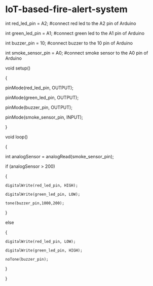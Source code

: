 # IoT-based-fire-alert-system

int red_led_pin = A2; #connect red led to the A2 pin of Arduino

int green_led_pin = A1; #connect green led to the A1 pin of Arduino
 
int buzzer_pin = 10; #connect buzzer to the 10 pin of Arduino

int smoke_sensor_pin = A0; #connect smoke sensor to the A0 pin of Arduino

void setup()

{

  pinMode(red_led_pin, OUTPUT);

  pinMode(green_led_pin, OUTPUT);

  pinMode(buzzer_pin, OUTPUT);

  pinMode(smoke_sensor_pin, INPUT);

}

void loop() 

{

   int analogSensor = analogRead(smoke_sensor_pin);
   

  if (analogSensor > 200)

  {

    digitalWrite(red_led_pin, HIGH);

    digitalWrite(green_led_pin, LOW);

    tone(buzzer_pin,1000,200);

  }
  
   else

  {

    digitalWrite(red_led_pin, LOW);

    digitalWrite(green_led_pin, HIGH);

    noTone(buzzer_pin);

  }
 

}
